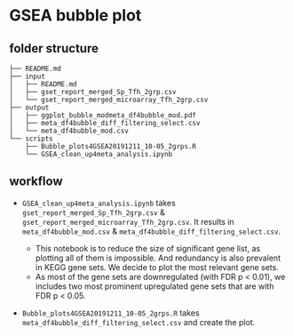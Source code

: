 # GSEA bubble plot

## folder structure
```
├── README.md
├── input
│   ├── README.md
│   ├── gset_report_merged_Sp_Tfh_2grp.csv
│   └── gset_report_merged_microarray_Tfh_2grp.csv
├── output
│   ├── ggplot_bubble_modmeta_df4bubble_mod.pdf
│   ├── meta_df4bubble_diff_filtering_select.csv
│   └── meta_df4bubble_mod.csv
└── scripts
    ├── Bubble_plots4GSEA20191211_10-05_2grps.R
    └── GSEA_clean_up4meta_analysis.ipynb
```

## workflow
- `GSEA_clean_up4meta_analysis.ipynb` takes `gset_report_merged_Sp_Tfh_2grp.csv` & `gset_report_merged_microarray_Tfh_2grp.csv`. It results in `meta_df4bubble_mod.csv` & `meta_df4bubble_diff_filtering_select.csv`.
  - This notebook is to reduce the size of significant gene list, as plotting all of them is impossible. And redundancy is also prevalent in KEGG gene sets. We decide to plot the most relevant gene sets.
  - As most of the gene sets are downregulated (with FDR p < 0.01), we includes two most prominent upregulated gene sets that are with FDR p < 0.05. 

- `Bubble_plots4GSEA20191211_10-05_2grps.R` takes `meta_df4bubble_diff_filtering_select.csv` and create the plot.
